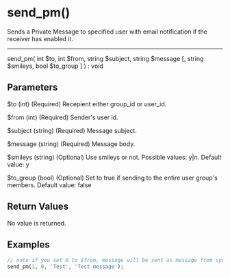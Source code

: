 # send_pm()

Sends a Private Message to specified user with email notification if the receiver has enabled it.

---

send_pm( int $to, int $from, string $subject, string $message [, string $smileys, bool $to_group ] ) : void

## Parameters

$to (int) (Required) Recepient either group_id or user_id.

$from (int) (Required) Sender's user id.

$subject (string) (Required) Message subject.

$message (string) (Required) Message body.

$smileys (string) (Optional) Use smileys or not. Possible values: y|n. Default value: y

$to_group (bool) (Optional) Set to true if sending to the entire user group's members. Default value: false

## Return Values

No value is returned.

## Examples

```php
// note if you set 0 to $from, message will be sent as message from system
send_pm(1, 0, 'Test', 'Test message');
```
